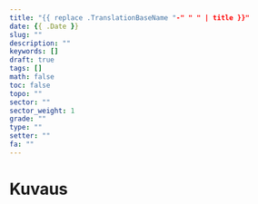 ```yaml
---
title: "{{ replace .TranslationBaseName "-" " " | title }}"
date: {{ .Date }}
slug: ""
description: ""
keywords: []
draft: true
tags: []
math: false
toc: false
topo: ""
sector: ""
sector_weight: 1
grade: ""
type: ""
setter: ""
fa: ""
---
```


# Kuvaus